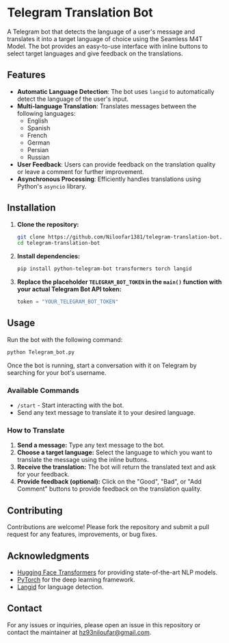 # Telegram Translation Bot

A Telegram bot that detects the language of a user's message and translates it into a target language of choice using the Seamless M4T Model. The bot provides an easy-to-use interface with inline buttons to select target languages and give feedback on the translations.

## Features

- **Automatic Language Detection**: The bot uses `langid` to automatically detect the language of the user's input.
- **Multi-language Translation**: Translates messages between the following languages:
  - English
  - Spanish
  - French
  - German
  - Persian
  - Russian
- **User Feedback**: Users can provide feedback on the translation quality or leave a comment for further improvement.
- **Asynchronous Processing**: Efficiently handles translations using Python's `asyncio` library.

## Installation

1. **Clone the repository:**

   ```bash
   git clone https://github.com/Niloofar1381/telegram-translation-bot.git
   cd telegram-translation-bot
   ```


2. **Install dependencies:**

   ```bash
   pip install python-telegram-bot transformers torch langid
   ```

3. **Replace the placeholder `TELEGRAM_BOT_TOKEN` in the `main()` function with your actual Telegram Bot API token:**

   ```python
   token = "YOUR_TELEGRAM_BOT_TOKEN"
   ```

## Usage

Run the bot with the following command:

```bash
python Telegram_bot.py
```

Once the bot is running, start a conversation with it on Telegram by searching for your bot's username.

### Available Commands

- `/start` - Start interacting with the bot.
- Send any text message to translate it to your desired language.

### How to Translate

1. **Send a message:** Type any text message to the bot.
2. **Choose a target language:** Select the language to which you want to translate the message using the inline buttons.
3. **Receive the translation:** The bot will return the translated text and ask for your feedback.
4. **Provide feedback (optional):** Click on the "Good", "Bad", or "Add Comment" buttons to provide feedback on the translation quality.

## Contributing

Contributions are welcome! Please fork the repository and submit a pull request for any features, improvements, or bug fixes.

## Acknowledgments

- [Hugging Face Transformers](https://huggingface.co/transformers/) for providing state-of-the-art NLP models.
- [PyTorch](https://pytorch.org/) for the deep learning framework.
- [Langid](https://github.com/saffsd/langid.py) for language detection.

## Contact

For any issues or inquiries, please open an issue in this repository or contact the maintainer at [hz93niloufar@gmail.com](mailto:your-email@example.com).

